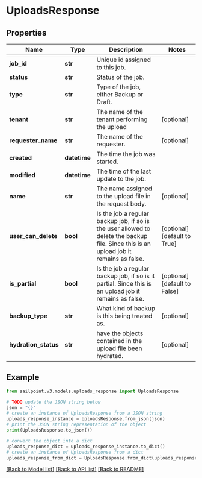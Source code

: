 # UploadsResponse


## Properties

Name | Type | Description | Notes
------------ | ------------- | ------------- | -------------
**job_id** | **str** | Unique id assigned to this job. | 
**status** | **str** | Status of the job. | 
**type** | **str** | Type of the job, either Backup or Draft. | 
**tenant** | **str** | The name of the tenant performing the upload | [optional] 
**requester_name** | **str** | The name of the requester. | [optional] 
**created** | **datetime** | The time the job was started. | 
**modified** | **datetime** | The time of the last update to the job. | 
**name** | **str** | The name assigned to the upload file in the request body. | [optional] 
**user_can_delete** | **bool** | Is the job a regular backup job, if so is the user allowed to delete the backup file. Since this is an upload job it remains as false. | [optional] [default to True]
**is_partial** | **bool** | Is the job a regular backup job, if so is it partial. Since this is an upload job it remains as false. | [optional] [default to False]
**backup_type** | **str** | What kind of backup is this being treated as. | [optional] 
**hydration_status** | **str** | have the objects contained in the upload file been hydrated. | [optional] 

## Example

```python
from sailpoint.v3.models.uploads_response import UploadsResponse

# TODO update the JSON string below
json = "{}"
# create an instance of UploadsResponse from a JSON string
uploads_response_instance = UploadsResponse.from_json(json)
# print the JSON string representation of the object
print(UploadsResponse.to_json())

# convert the object into a dict
uploads_response_dict = uploads_response_instance.to_dict()
# create an instance of UploadsResponse from a dict
uploads_response_from_dict = UploadsResponse.from_dict(uploads_response_dict)
```
[[Back to Model list]](../README.md#documentation-for-models) [[Back to API list]](../README.md#documentation-for-api-endpoints) [[Back to README]](../README.md)


